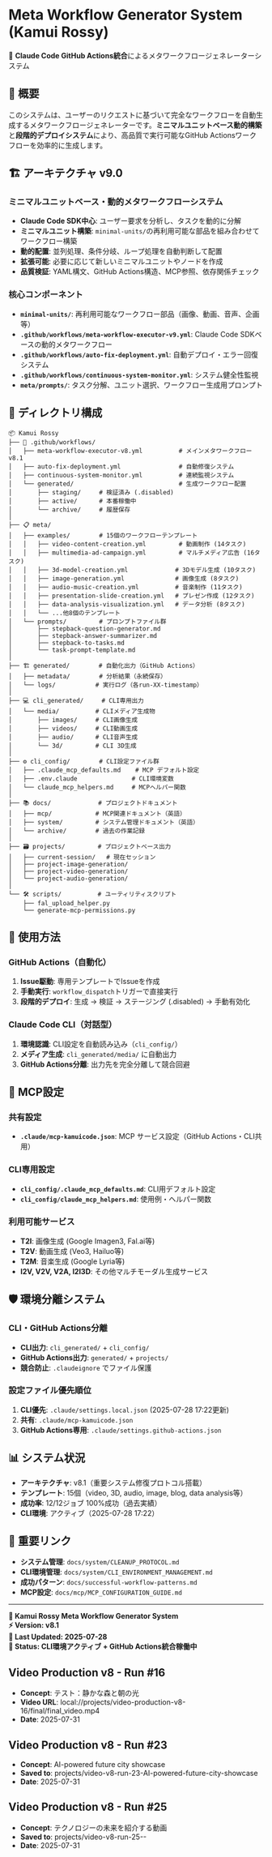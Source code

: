 # Meta Workflow Generator System (Kamui Rossy)

🤖 **Claude Code GitHub Actions統合**によるメタワークフロージェネレーターシステム

## 🎯 概要

このシステムは、ユーザーのリクエストに基づいて完全なワークフローを自動生成するメタワークフロージェネレーターです。**ミニマルユニットベース動的構築**と**段階的デプロイシステム**により、高品質で実行可能なGitHub Actionsワークフローを効率的に生成します。

## 🏗️ アーキテクチャ v9.0

### **ミニマルユニットベース・動的メタワークフローシステム**
- **Claude Code SDK中心**: ユーザー要求を分析し、タスクを動的に分解
- **ミニマルユニット構築**: `minimal-units/`の再利用可能な部品を組み合わせてワークフロー構築
- **動的配置**: 並列処理、条件分岐、ループ処理を自動判断して配置
- **拡張可能**: 必要に応じて新しいミニマルユニットやノードを作成
- **品質検証**: YAML構文、GitHub Actions構造、MCP参照、依存関係チェック

### **核心コンポーネント**
- **`minimal-units/`**: 再利用可能なワークフロー部品（画像、動画、音声、企画等）
- **`.github/workflows/meta-workflow-executor-v9.yml`**: Claude Code SDKベースの動的メタワークフロー
- **`.github/workflows/auto-fix-deployment.yml`**: 自動デプロイ・エラー回復システム
- **`.github/workflows/continuous-system-monitor.yml`**: システム健全性監視
- **`meta/prompts/`**: タスク分解、ユニット選択、ワークフロー生成用プロンプト

## 📁 ディレクトリ構成

```
📦 Kamui Rossy
├── 🤖 .github/workflows/
│   ├── meta-workflow-executor-v8.yml          # メインメタワークフロー v8.1
│   ├── auto-fix-deployment.yml                # 自動修復システム
│   ├── continuous-system-monitor.yml          # 連続監視システム
│   └── generated/                             # 生成ワークフロー配置
│       ├── staging/     # 検証済み (.disabled)
│       ├── active/      # 本番稼働中
│       └── archive/     # 履歴保存
│
├── 📋 meta/
│   ├── examples/        # 15個のワークフローテンプレート
│   │   ├── video-content-creation.yml         # 動画制作 (14タスク)
│   │   ├── multimedia-ad-campaign.yml         # マルチメディア広告 (16タスク)
│   │   ├── 3d-model-creation.yml             # 3Dモデル生成 (10タスク)
│   │   ├── image-generation.yml              # 画像生成 (8タスク)
│   │   ├── audio-music-creation.yml          # 音楽制作 (11タスク)
│   │   ├── presentation-slide-creation.yml   # プレゼン作成 (12タスク)
│   │   ├── data-analysis-visualization.yml   # データ分析 (8タスク)
│   │   └── ...他8個のテンプレート
│   └── prompts/         # プロンプトファイル群
│       ├── stepback-question-generator.md
│       ├── stepback-answer-summarizer.md
│       ├── stepback-to-tasks.md
│       └── task-prompt-template.md
│
├── 🏗️ generated/        # 自動化出力（GitHub Actions）
│   ├── metadata/        # 分析結果（永続保存）
│   └── logs/           # 実行ログ（各run-XX-timestamp）
│
├── 💻 cli_generated/     # CLI専用出力
│   └── media/          # CLIメディア生成物
│       ├── images/     # CLI画像生成
│       ├── videos/     # CLI動画生成
│       ├── audio/      # CLI音声生成
│       └── 3d/         # CLI 3D生成
│
├── ⚙️ cli_config/        # CLI設定ファイル群
│   ├── .claude_mcp_defaults.md    # MCP デフォルト設定
│   ├── .env.claude               # CLI環境変数
│   └── claude_mcp_helpers.md     # MCPヘルパー関数
│
├── 📚 docs/             # プロジェクトドキュメント
│   ├── mcp/            # MCP関連ドキュメント（英語）
│   ├── system/         # システム管理ドキュメント（英語）
│   └── archive/        # 過去の作業記録
│
├── 🗃️ projects/         # プロジェクトベース出力
│   ├── current-session/   # 現在セッション
│   ├── project-image-generation/
│   ├── project-video-generation/
│   └── project-audio-generation/
│
└── 🛠️ scripts/          # ユーティリティスクリプト
    ├── fal_upload_helper.py
    └── generate-mcp-permissions.py
```

## 🚀 使用方法

### **GitHub Actions（自動化）**
1. **Issue駆動**: 専用テンプレートでIssueを作成
2. **手動実行**: `workflow_dispatch`トリガーで直接実行
3. **段階的デプロイ**: 生成 → 検証 → ステージング (.disabled) → 手動有効化

### **Claude Code CLI（対話型）**
1. **環境認識**: CLI設定を自動読み込み（`cli_config/`）
2. **メディア生成**: `cli_generated/media/` に自動出力
3. **GitHub Actions分離**: 出力先を完全分離して競合回避

## 🔧 MCP設定

### **共有設定**
- **`.claude/mcp-kamuicode.json`**: MCP サービス設定（GitHub Actions・CLI共用）

### **CLI専用設定**
- **`cli_config/.claude_mcp_defaults.md`**: CLI用デフォルト設定
- **`cli_config/claude_mcp_helpers.md`**: 使用例・ヘルパー関数

### **利用可能サービス**
- **T2I**: 画像生成 (Google Imagen3, Fal.ai等)
- **T2V**: 動画生成 (Veo3, Hailuo等)
- **T2M**: 音楽生成 (Google Lyria等)
- **I2V, V2V, V2A, I2I3D**: その他マルチモーダル生成サービス

## 🛡️ 環境分離システム

### **CLI・GitHub Actions分離**
- **CLI出力**: `cli_generated/` + `cli_config/`
- **GitHub Actions出力**: `generated/` + `projects/`
- **競合防止**: `.claudeignore` でファイル保護

### **設定ファイル優先順位**
1. **CLI優先**: `.claude/settings.local.json` (2025-07-28 17:22更新)
2. **共有**: `.claude/mcp-kamuicode.json`
3. **GitHub Actions専用**: `.claude/settings.github-actions.json`

## 📊 システム状況

- **アーキテクチャ**: v8.1（重要システム修復プロトコル搭載）
- **テンプレート**: 15個（video, 3D, audio, image, blog, data analysis等）
- **成功率**: 12/12ジョブ 100%成功（過去実績）
- **CLI環境**: アクティブ（2025-07-28 17:22）

## 🔗 重要リンク

- **システム管理**: `docs/system/CLEANUP_PROTOCOL.md`
- **CLI環境管理**: `docs/system/CLI_ENVIRONMENT_MANAGEMENT.md`
- **成功パターン**: `docs/successful-workflow-patterns.md`
- **MCP設定**: `docs/mcp/MCP_CONFIGURATION_GUIDE.md`

---

**🤖 Kamui Rossy Meta Workflow Generator System**  
**⚡ Version: v8.1**  
**📅 Last Updated: 2025-07-28**  
**🔄 Status: CLI環境アクティブ + GitHub Actions統合稼働中**
## Video Production v8 - Run #16
- **Concept**: テスト：静かな森と朝の光
- **Video URL**: local://projects/video-production-v8-16/final/final_video.mp4
- **Date**: 2025-07-31

## Video Production v8 - Run #23
- **Concept**: AI-powered future city showcase
- **Saved to**: projects/video-v8-run-23-AI-powered-future-city-showcase
- **Date**: 2025-07-31

## Video Production v8 - Run #25
- **Concept**: テクノロジーの未来を紹介する動画
- **Saved to**: projects/video-v8-run-25--
- **Date**: 2025-07-31
